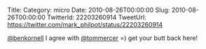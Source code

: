 Title: 
Category: micro
Date: 2010-08-26T00:00:00
Slug: 2010-08-26T00:00:00
TwitterId: 22203260914
TweetUrl: https://twitter.com/mark_philpot/status/22203260914

[@benkornell](https://twitter.com/benkornell) I agree with [@tommercer](https://twitter.com/tommercer) =) get your butt back here!